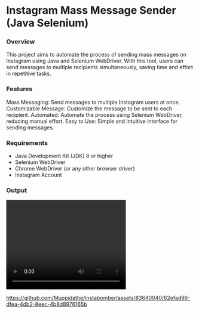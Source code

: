 <h1>Instagram Mass Message Sender (Java Selenium)</h1>
<h3>Overview</h3>
<p>This project aims to automate the process of sending mass messages on Instagram using Java and Selenium WebDriver. With this tool, users can send messages to multiple recipients simultaneously, saving time and effort in repetitive tasks.</p>

<h3>Features</h3>
<p>Mass Messaging: Send messages to multiple Instagram users at once.
Customizable Message: Customize the message to be sent to each recipient.
Automated: Automate the process using Selenium WebDriver, reducing manual effort.
Easy to Use: Simple and intuitive interface for sending messages.</p>
<h3>Requirements</h3>
<ul><li>Java Development Kit (JDK) 8 or higher</li>
<li>Selenium WebDriver</li>
<li>Chrome WebDriver (or any other browser driver)</li>
<li>Instagram Account</li>
</ul>
<h3>Output</h3>
<video width="320" height="240" controls>
  <source src="https://github.com/Muppidathe/instabomber/blob/main/instabomber.mp4" type="video/mp4">
</video>


https://github.com/Muppidathe/instabomber/assets/83640040/62efad96-dfea-4db2-8eec-4b8d8976165b

